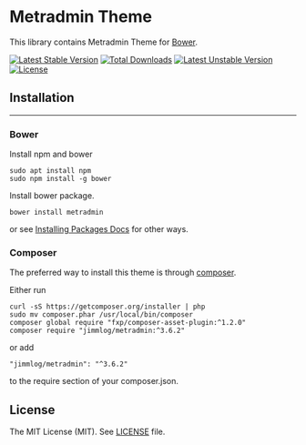 # Metradmin Theme

This library contains Metradmin Theme for [Bower](https://bower.io/).

[![Latest Stable Version](https://poser.pugx.org/jimmlog/metradmin/v/stable)](https://packagist.org/packages/jimmlog/metradmin) 
[![Total Downloads](https://poser.pugx.org/jimmlog/metradmin/downloads)](https://packagist.org/packages/jimmlog/metradmin) 
[![Latest Unstable Version](https://poser.pugx.org/jimmlog/metradmin/v/unstable)](https://packagist.org/packages/jimmlog/metradmin) 
[![License](https://poser.pugx.org/jimmlog/metradmin/license)](https://packagist.org/packages/jimmlog/metradmin)

## Installation 
------------


### Bower

Install npm and bower
```
sudo apt install npm
sudo npm install -g bower
```

Install bower package.
```
bower install metradmin
```
or see [Installing Packages Docs](http://blog.teamtreehouse.com/getting-started-bower#installingpackages) for other ways.

### Composer

The preferred way to install this theme is through [composer](http://getcomposer.org/download/).

Either run

```
curl -sS https://getcomposer.org/installer | php
sudo mv composer.phar /usr/local/bin/composer
composer global require "fxp/composer-asset-plugin:^1.2.0"
composer require "jimmlog/metradmin:^3.6.2"
```

or add

```
"jimmlog/metradmin": "^3.6.2"
```

to the require section of your composer.json.



## License

The MIT License (MIT). See [LICENSE](LICENSE) file.